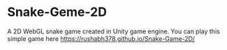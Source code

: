 # Snake-Geme-2D
A 2D WebGL snake game created in Unity game engine.
You can play this simple game here https://rushabh378.github.io/Snake-Game-2D/

